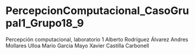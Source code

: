 # PercepcionComputacional_CasoGrupal1_Grupo18_9
Percepción computacional, laboratorio 1 Alberto Rodríguez Álvarez Andres Mollares Ulloa Mario Garcia Mayo Xavier Castilla Carbonell
